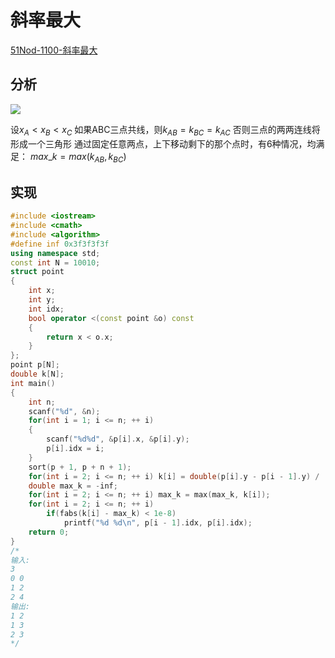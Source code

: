 # 斜率最大

[51Nod-1100-斜率最大](https://vjudge.net/problem/51Nod-1100)

## 分析

![](/img/0016.jpg)

设$x_A \lt x_B \lt x_C$
如果ABC三点共线，则$k_{AB}=k_{BC}=k_{AC}$
否则三点的两两连线将形成一个三角形
通过固定任意两点，上下移动剩下的那个点时，有6种情况，均满足：
$max\_k = max(k_{AB},k_{BC})$

## 实现

```cpp
#include <iostream>
#include <cmath>
#include <algorithm>
#define inf 0x3f3f3f3f
using namespace std;
const int N = 10010;
struct point
{
    int x;
    int y;
    int idx;
    bool operator <(const point &o) const
    {
        return x < o.x;
    }
};
point p[N];
double k[N];
int main()
{
    int n;
    scanf("%d", &n);
    for(int i = 1; i <= n; ++ i)
    {
        scanf("%d%d", &p[i].x, &p[i].y);
        p[i].idx = i;
    }
    sort(p + 1, p + n + 1);
    for(int i = 2; i <= n; ++ i) k[i] = double(p[i].y - p[i - 1].y) / (p[i].x - p[i - 1].x);
    double max_k = -inf;
    for(int i = 2; i <= n; ++ i) max_k = max(max_k, k[i]);
    for(int i = 2; i <= n; ++ i)
        if(fabs(k[i] - max_k) < 1e-8)
            printf("%d %d\n", p[i - 1].idx, p[i].idx);
    return 0;
}
/* 
输入:
3
0 0
1 2
2 4
输出:
1 2
1 3
2 3
*/
```

